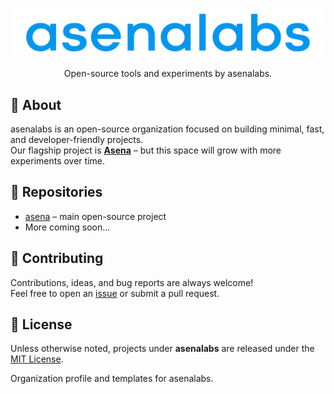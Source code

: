 <p align="center">
  <img src="assets/logo.svg" alt="asenalabs logo" width="550"/>
</p>

<p align="center">
  Open-source tools and experiments by asenalabs.
</p>

## 

## 🚀 About
asenalabs is an open-source organization focused on building minimal, fast, and developer-friendly projects.  
Our flagship project is **[Asena](https://github.com/asenalabs/asena)** – but this space will grow with more experiments over time.


## 📂 Repositories
- [asena](https://github.com/asenalabs/asena) – main open-source project 
- More coming soon…


## 🤝 Contributing
Contributions, ideas, and bug reports are always welcome!  
Feel free to open an [issue](https://github.com/asenalabs/asena/issues) or submit a pull request.


## 📜 License
Unless otherwise noted, projects under **asenalabs** are released under the [MIT License](https://opensource.org/licenses/MIT).

Organization profile and templates for asenalabs.
